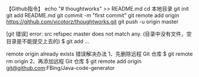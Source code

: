 【Github指令】
echo "# thoughtworks" >> README.md
cd 本地目录
git init
git add README.md
git commit -m "first commit"
git remote add origin https://github.com/vicotorz/thoughtworks.git
git push -u origin master

[git 错误]
error: src refspec master does not match any.
(目录中没有文件，空目录是不能提交上去的)
$ git add ...


remote origin already exists 错误解决办法
1、先删除远程 Git 仓库
$ git remote rm origin
2、再添加远程 Git 仓库
$ git remote add origin git@github.com:FBing/Java-code-generator

